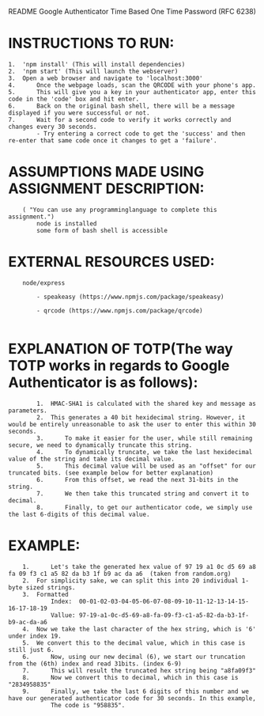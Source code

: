 README
Google Authenticator Time Based One Time Password (RFC 6238)

# INSTRUCTIONS TO RUN:

	
	1. 	'npm install' (This will install dependencies)
	2. 	'npm start' (This will launch the webserver)
	3. 	Open a web browser and navigate to 'localhost:3000'
	4.		Once the webpage loads, scan the QRCODE with your phone's app.
	5.		This will give you a key in your authenticator app, enter this code in the 'code' box and hit enter.
	6.		Back on the original bash shell, there will be a message displayed if you were successful or not.
	7.		Wait for a second code to verify it works correctly and changes every 30 seconds.
			- Try entering a correct code to get the 'success' and then re-enter that same code once it changes to get a 'failure'.


			
# ASSUMPTIONS MADE USING ASSIGNMENT DESCRIPTION:
```
	( "You can use any programminglanguage to complete this assignment.")
		node is installed
		some form of bash shell is accessible
```
# EXTERNAL RESOURCES USED:
```
	node/express
	
		- speakeasy (https://www.npmjs.com/package/speakeasy)
		
		- qrcode (https://www.npmjs.com/package/qrcode)
		
```
# EXPLANATION OF TOTP(The way TOTP works in regards to Google Authenticator is as follows):

```	
		1. 	HMAC-SHA1 is calculated with the shared key and message as parameters.
		2. 	This generates a 40 bit hexidecimal string. However, it would be entirely unreasonable to ask the user to enter this within 30 seconds.
		3.		To make it easier for the user, while still remaining secure, we need to dynamically truncate this string.
		4.		To dynamically truncate, we take the last hexidecimal value of the string and take its decimal value.
		5.		This decimal value will be used as an "offset" for our truncated bits. (see example below for better explanation)
		6.		From this offset, we read the next 31-bits in the string.
		7.		We then take this truncated string and convert it to decimal.
		8.		Finally, to get our authenticator code, we simply use the last 6-digits of this decimal value.
```		
# EXAMPLE:
```
	1.		Let's take the generated hex value of 97 19 a1 0c d5 69 a8 fa 09 f3 c1 a5 82 da b3 1f b9 ac da a6  (taken from random.org)
	2. 	For simplicity sake, we can split this into 20 individual 1-byte sized strings.
	3. 	Formatted
			Index:	00-01-02-03-04-05-06-07-08-09-10-11-12-13-14-15-16-17-18-19
			Vallue:	97-19-a1-0c-d5-69-a8-fa-09-f3-c1-a5-82-da-b3-1f-b9-ac-da-a6
	4. 	Now we take the last character of the hex string, which is '6' under index 19.
	5. 	We convert this to the decimal value, which in this case is still just 6.
	6.		Now, using our new decimal (6), we start our truncation from the (6th) index and read 31bits. (index 6-9)
	7.		This will result the truncated hex string being "a8fa09f3"
	8.		Now we convert this to decimal, which in this case is "2834958835"
	9.		Finally, we take the last 6 digits of this number and we have our generated authenticator code for 30 seconds. In this example,
			The code is "958835".
```